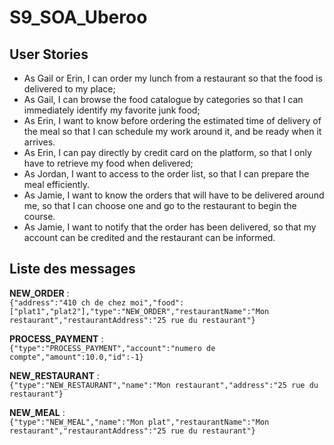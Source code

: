 # S9_SOA_Uberoo

## User Stories

- As Gail or Erin, I can order my lunch from a restaurant so that the food is delivered to my place;
- As Gail, I can browse the food catalogue by categories so that I can immediately identify my favorite junk food;
- As Erin, I want to know before ordering the estimated time of delivery of the meal so that I can schedule my work around it, and be ready when it arrives.
- As Erin, I can pay directly by credit card on the platform, so that I only have to retrieve my food when delivered;
- As Jordan, I want to access to the order list, so that I can prepare the meal efficiently.
- As Jamie, I want to know the orders that will have to be delivered around me, so that I can choose one and go to the restaurant to begin the course.
- As Jamie, I want to notify that the order has been delivered, so that my account can be credited and the restaurant can be informed.

## Liste des messages

**NEW_ORDER** :  
`{"address":"410 ch de chez moi","food":["plat1","plat2"],"type":"NEW_ORDER","restaurantName":"Mon restaurant","restaurantAddress":"25 rue du restaurant"}`

**PROCESS_PAYMENT** :  
`{"type":"PROCESS_PAYMENT","account":"numero de compte","amount":10.0,"id":-1}`

**NEW_RESTAURANT** :  
`{"type":"NEW_RESTAURANT","name":"Mon restaurant","address":"25 rue du restaurant"}`

**NEW_MEAL** :  
`{"type":"NEW_MEAL","name":"Mon plat","restaurantName":"Mon restaurant","restaurantAddress":"25 rue du restaurant"}`